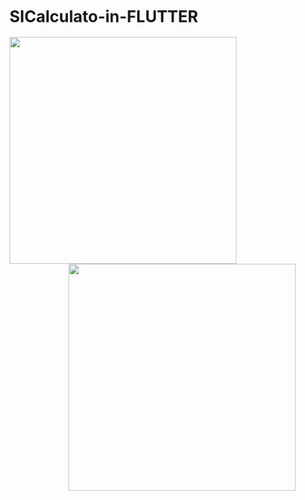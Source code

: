# SICalculato-in-FLUTTER


<img align="left" src="https://user-images.githubusercontent.com/49603163/57509559-264a5a00-7322-11e9-954c-60c0ad5efcd4.jpg" width="400">
<img align="right" src="https://user-images.githubusercontent.com/49603163/57519456-f064a000-7338-11e9-987d-225ac4fa0299.jpg" width="400">

